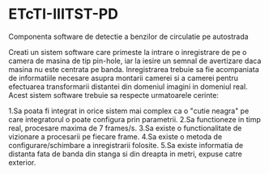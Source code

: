 # ETcTI-IIITST-PD
Componenta software de detectie a benzilor de circulatie pe autostrada

Creati un sistem software care primeste la intrare o inregistrare de pe o camera de masina de tip pin-hole, iar la iesire un semnal de avertizare daca masina nu este centrata pe
banda. Inregistrarea trebuie sa fie acompaniata de informatiile necesare asupra montarii camerei si a camerei pentru efectuarea transformarii distantei din domeniul imagini in 
domeniul real. Acest sistem software trebuie sa respecte urmatoarele cerinte:

1.Sa poata fi integrat in orice sistem mai complex ca o "cutie neagra" pe care integratorul o poate configura prin parametrii.
2.Sa functioneze in timp real, procesare maxima de 7 frames/s.
3.Sa existe o functionalitate de vizionare a procesarii pe fiecare frame.
4.Sa existe o metoda de configurare/schimbare a inregistrarii folosite.
5.Sa existe informatia de distanta fata de banda din stanga si din dreapta in metri, expuse catre exterior. 
